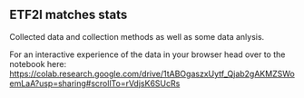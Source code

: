 ## ETF2l matches stats
Collected data and collection methods as well as some data anlysis.

For an interactive experience of the data in your browser head over to the notebook here: https://colab.research.google.com/drive/1tABOgaszxUytf_Qjab2gAKMZSWoemLaA?usp=sharing#scrollTo=rVdjsK6SUcRs

